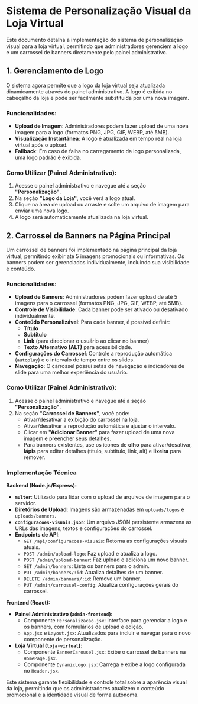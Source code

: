 # Sistema de Personalização Visual da Loja Virtual

Este documento detalha a implementação do sistema de personalização visual para a loja virtual, permitindo que administradores gerenciem a logo e um carrossel de banners diretamente pelo painel administrativo.

## 1. Gerenciamento de Logo

O sistema agora permite que a logo da loja virtual seja atualizada dinamicamente através do painel administrativo. A logo é exibida no cabeçalho da loja e pode ser facilmente substituída por uma nova imagem.

### Funcionalidades:
- **Upload de Imagem**: Administradores podem fazer upload de uma nova imagem para a logo (formatos PNG, JPG, GIF, WEBP, até 5MB).
- **Visualização Instantânea**: A logo é atualizada em tempo real na loja virtual após o upload.
- **Fallback**: Em caso de falha no carregamento da logo personalizada, uma logo padrão é exibida.

### Como Utilizar (Painel Administrativo):
1. Acesse o painel administrativo e navegue até a seção **"Personalização"**.
2. Na seção **"Logo da Loja"**, você verá a logo atual.
3. Clique na área de upload ou arraste e solte um arquivo de imagem para enviar uma nova logo.
4. A logo será automaticamente atualizada na loja virtual.

## 2. Carrossel de Banners na Página Principal

Um carrossel de banners foi implementado na página principal da loja virtual, permitindo exibir até 5 imagens promocionais ou informativas. Os banners podem ser gerenciados individualmente, incluindo sua visibilidade e conteúdo.

### Funcionalidades:
- **Upload de Banners**: Administradores podem fazer upload de até 5 imagens para o carrossel (formatos PNG, JPG, GIF, WEBP, até 5MB).
- **Controle de Visibilidade**: Cada banner pode ser ativado ou desativado individualmente.
- **Conteúdo Personalizável**: Para cada banner, é possível definir:
    - **Título**
    - **Subtítulo**
    - **Link** (para direcionar o usuário ao clicar no banner)
    - **Texto Alternativo (ALT)** para acessibilidade.
- **Configurações do Carrossel**: Controle a reprodução automática (`autoplay`) e o intervalo de tempo entre os slides.
- **Navegação**: O carrossel possui setas de navegação e indicadores de slide para uma melhor experiência do usuário.

### Como Utilizar (Painel Administrativo):
1. Acesse o painel administrativo e navegue até a seção **"Personalização"**.
2. Na seção **"Carrossel de Banners"**, você pode:
    - Ativar/desativar a exibição do carrossel na loja.
    - Ativar/desativar a reprodução automática e ajustar o intervalo.
    - Clicar em **"Adicionar Banner"** para fazer upload de uma nova imagem e preencher seus detalhes.
    - Para banners existentes, use os ícones de **olho** para ativar/desativar, **lápis** para editar detalhes (título, subtítulo, link, alt) e **lixeira** para remover.

### Implementação Técnica

**Backend (Node.js/Express):**
- **`multer`**: Utilizado para lidar com o upload de arquivos de imagem para o servidor.
- **Diretórios de Upload**: Imagens são armazenadas em `uploads/logos` e `uploads/banners`.
- **`configuracoes-visuais.json`**: Um arquivo JSON persistente armazena as URLs das imagens, textos e configurações do carrossel.
- **Endpoints de API**: 
    - `GET /api/configuracoes-visuais`: Retorna as configurações visuais atuais.
    - `POST /admin/upload-logo`: Faz upload e atualiza a logo.
    - `POST /admin/upload-banner`: Faz upload e adiciona um novo banner.
    - `GET /admin/banners`: Lista os banners para o admin.
    - `PUT /admin/banners/:id`: Atualiza detalhes de um banner.
    - `DELETE /admin/banners/:id`: Remove um banner.
    - `PUT /admin/carrossel-config`: Atualiza configurações gerais do carrossel.

**Frontend (React):**
- **Painel Administrativo (`admin-frontend`):**
    - Componente `Personalizacao.jsx`: Interface para gerenciar a logo e os banners, com formulários de upload e edição.
    - `App.jsx` e `Layout.jsx`: Atualizados para incluir e navegar para o novo componente de personalização.
- **Loja Virtual (`loja-virtual`):**
    - Componente `BannerCarousel.jsx`: Exibe o carrossel de banners na `HomePage.jsx`.
    - Componente `DynamicLogo.jsx`: Carrega e exibe a logo configurada no `Header.jsx`.

Este sistema garante flexibilidade e controle total sobre a aparência visual da loja, permitindo que os administradores atualizem o conteúdo promocional e a identidade visual de forma autônoma.

